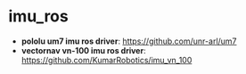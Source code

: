# imu_ros

* **pololu um7 imu ros driver**: https://github.com/unr-arl/um7
* **vectornav vn-100 imu ros driver**: https://github.com/KumarRobotics/imu_vn_100
